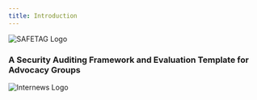 ```yaml
---
title: Introduction
---
```

![SAFETAG Logo](/img/safetaglogoblue.png)

### A Security Auditing Framework and Evaluation Template for Advocacy Groups



![Internews Logo](/img/internews_logo.png)